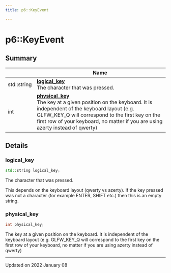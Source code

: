 ```yaml
---
title: p6::KeyEvent

---
```


# p6::KeyEvent





## Summary


|                | Name           |
| -------------- | -------------- |
| std::string | **[logical_key](/reference/Classes/structp6_1_1_key_event#logical_key)** <br/>The character that was pressed.  |
| int | **[physical_key](/reference/Classes/structp6_1_1_key_event#physical_key)** <br/>The key at a given position on the keyboard. It is independent of the keyboard layout (e.g. GLFW_KEY_Q will correspond to the first key on the first row of your keyboard, no matter if you are using azerty instead of qwerty)  |

## Details


### logical_key

```cpp
std::string logical_key;
```

The character that was pressed. 

This depends on the keyboard layout (qwerty vs azerty). If the key pressed was not a character (for example ENTER, SHIFT etc.) then this is an empty string. 


### physical_key

```cpp
int physical_key;
```

The key at a given position on the keyboard. It is independent of the keyboard layout (e.g. GLFW_KEY_Q will correspond to the first key on the first row of your keyboard, no matter if you are using azerty instead of qwerty) 

-------------------------------

Updated on 2022 January 08